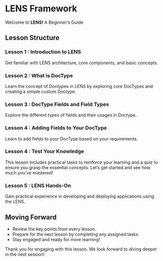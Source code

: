 # LENS Framework

Welcome to **LENS!** A Beginner’s Guide

## Lesson Structure

### Lesson 1 : Introduction to LENS

Get familiar with LENS architecture, core components, and basic concepts.

### Lesson 2 : What is DocType

Learn the concept of Doctypes in LENS by exploring core DocTypes and creating a simple custom Doctype.

### Lesson 3 : DocType Fields and Field Types

Explore the different types of fields and their usages in Doctype.

### Lesson 4 : Adding Fields to Your DocType

Learn to add fields to your DocType based on your requirements.

### Lesson 4 : Test Your Knowledge

This lesson includes practical tasks to reinforce your learning and a quiz to ensure you grasp the essential concepts. Let’s get started and see how much you’ve mastered!

### Lesson 5 : LENS Hands-On

Gain practical experience in developing and deploying applications using the LENS.

## Moving Forward

-   Review the key points from every lesson.
-   Prepare for the next lesson by completing any assigned tasks.
-   Stay engaged and ready for more learning!

Thank you for engaging with this lesson. We look forward to diving deeper in the next session!
<!--stackedit_data:
eyJoaXN0b3J5IjpbLTMzMzYyMzU2OSwtMTI1MzA3NDE4OCw5NT
UyMjQwOCw2OTkwNTk3OTAsMTEyNTAxOTQ4MCwxNjQ1MDM1NzI3
LDU2OTcxMjQ3MCwxMDEwOTIzMjkxLDk5NDk3NzQ5NywxMjU1Nz
g1NDYzXX0=
-->